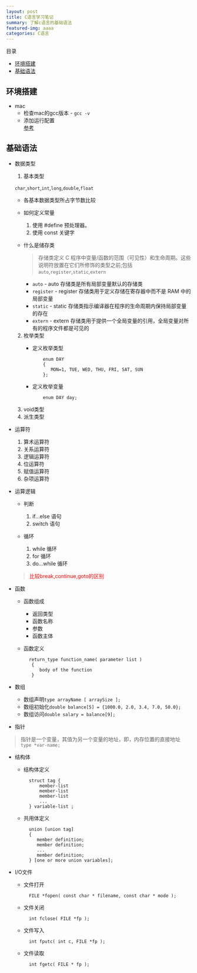 ```yaml
---
layout: post
title: C语言学习笔记
summary: 了解c语言的基础语法
featured-img: aaaa
categories: C语言
---
```



目录

* [环境搭建](/环境搭建)
* [基础语法](/基础语法)

<h2 id="环境搭建">环境搭建</h2>

* mac
    * 检查mac的gcc版本 - `gcc -v` <br>
    * 添加运行配置<br>
   [参考](https://www.jianshu.com/p/b3d10ae1ecba)
   
<h2 id="基础语法">基础语法</h2>   
  
  * 数据类型
    1. 基本类型
      
      `char`,`short`,`int`,`long`,`double`,`float`
      
      * 各基本数据类型所占字节数比较
      * 如何定义常量
          1. 使用 #define 预处理器。
          2. 使用 const 关键字
      * 什么是储存类
        
         >存储类定义 C 程序中变量/函数的范围（可见性）和生命周期。这些说明符放置在它们所修饰的类型之前;包括`auto`,`register`,`static`,`extern`
         
         * `auto` - auto 存储类是所有局部变量默认的存储类
         * `register` - register 存储类用于定义存储在寄存器中而不是 RAM 中的局部变量
         * `static` - static 存储类指示编译器在程序的生命周期内保持局部变量的存在
         * `extern` - extern 存储类用于提供一个全局变量的引用，全局变量对所有的程序文件都是可见的
         
    2. 枚举类型
       * 定义枚举类型
       
                 enum DAY
                 {
                    MON=1, TUE, WED, THU, FRI, SAT, SUN
                 };
                 
       * 定义枚举变量
       
                 enum DAY day;
    3. void类型
    4. 派生类型
    
  * 运算符
    1. 算术运算符
    2. 关系运算符
    3. 逻辑运算符
    4. 位运算符
    5. 赋值运算符
    6. 杂项运算符

  * 运算逻辑
    * 判断
      1. if...else 语句
      2. switch 语句
      
    * 循环
      1. while 循环
      2. for 循环	
      3. do...while 循环
    
    ><span style="color:red">比较break,continue,goto的区别</span>
    
  * 函数
    * 函数组成
      * 返回类型
      * 函数名称
      * 参数
      * 函数主体
    * 函数定义
      
            return_type function_name( parameter list )
		     {
		        body of the function
		     }
  * 数组
    * 数组声明`type arrayName [ arraySize ];`
    * 数组初始化`double balance[5] = {1000.0, 2.0, 3.4, 7.0, 50.0};`
    * 数组访问`double salary = balance[9];`
  * 指针

  >指针是一个变量，其值为另一个变量的地址，即，内存位置的直接地址<br>
  >  `type *var-name;`
  
  * 结构体
    
    * 结构体定义
      
			struct tag { 
			    member-list
			    member-list 
			    member-list  
			    ...
			} variable-list ;
			
	* 共用体定义

			union [union tag]
			{
			   member definition;
			   member definition;
			   ...
			   member definition;
			} [one or more union variables];


    
  * I/O文件
    * 文件打开
          
            FILE *fopen( const char * filename, const char * mode );
    
    * 文件关闭

            int fclose( FILE *fp );
    
    * 文件写入
    
            int fputc( int c, FILE *fp );
    
    * 文件读取

            int fgetc( FILE * fp );








